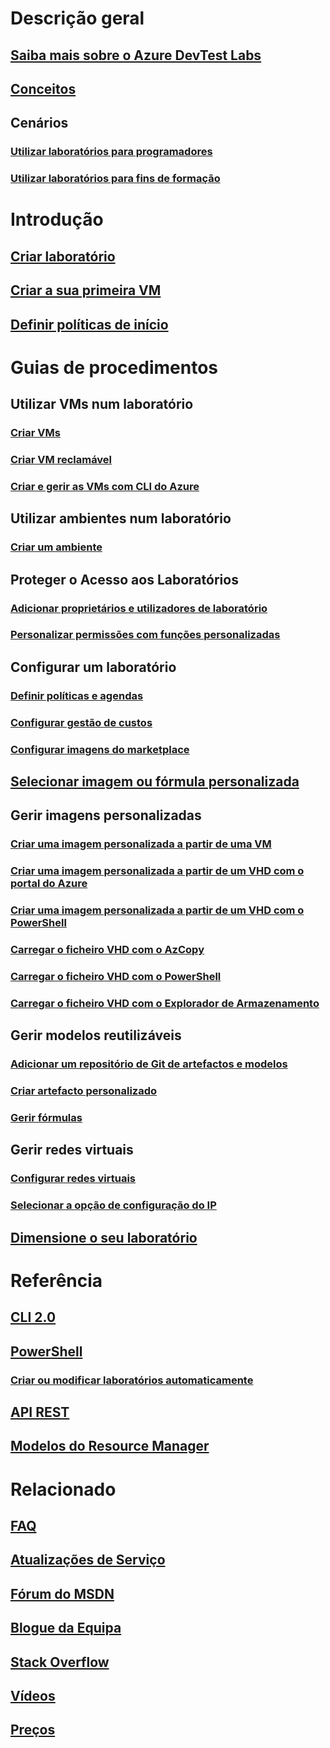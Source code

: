 # Descrição geral
## [Saiba mais sobre o Azure DevTest Labs](devtest-lab-overview.md)
## [Conceitos](devtest-lab-concepts.md)
## Cenários
### [Utilizar laboratórios para programadores](devtest-lab-developer-lab.md)
### [Utilizar laboratórios para fins de formação](devtest-lab-training-lab.md)

# Introdução
## [Criar laboratório](devtest-lab-create-lab.md)
## [Criar a sua primeira VM](devtest-lab-create-first-vm.md)
## [Definir políticas de início](devtest-lab-get-started-with-lab-policies.md)

# Guias de procedimentos
## Utilizar VMs num laboratório
### [Criar VMs](devtest-lab-add-vm.md)
### [Criar VM reclamável](devtest-lab-add-claimable-vm.md)
### [Criar e gerir as VMs com CLI do Azure](devtest-lab-vmcli.md)

## Utilizar ambientes num laboratório
### [Criar um ambiente](devtest-lab-create-environment-from-arm.md)

## Proteger o Acesso aos Laboratórios
### [Adicionar proprietários e utilizadores de laboratório](devtest-lab-add-devtest-user.md)
### [Personalizar permissões com funções personalizadas](devtest-lab-grant-user-permissions-to-specific-lab-policies.md)

## Configurar um laboratório
### [Definir políticas e agendas](devtest-lab-set-lab-policy.md)
### [Configurar gestão de custos](devtest-lab-configure-cost-management.md)
### [Configurar imagens do marketplace](devtest-lab-configure-marketplace-images.md)

## [Selecionar imagem ou fórmula personalizada](devtest-lab-comparing-vm-base-image-types.md)

## Gerir imagens personalizadas
### [Criar uma imagem personalizada a partir de uma VM](devtest-lab-create-custom-image-from-vm-using-portal.md)
### [Criar uma imagem personalizada a partir de um VHD com o portal do Azure](devtest-lab-create-template.md)
### [Criar uma imagem personalizada a partir de um VHD com o PowerShell](devtest-lab-create-custom-image-from-vhd-using-powershell.md)
### [Carregar o ficheiro VHD com o AzCopy](devtest-lab-upload-vhd-using-azcopy.md)
### [Carregar o ficheiro VHD com o PowerShell](devtest-lab-upload-vhd-using-powershell.md)
### [Carregar o ficheiro VHD com o Explorador de Armazenamento](devtest-lab-upload-vhd-using-storage-explorer.md)

## Gerir modelos reutilizáveis
### [Adicionar um repositório de Git de artefactos e modelos](devtest-lab-add-artifact-repo.md)
### [Criar artefacto personalizado](devtest-lab-artifact-author.md)
### [Gerir fórmulas](devtest-lab-manage-formulas.md)

## Gerir redes virtuais
### [Configurar redes virtuais](devtest-lab-configure-vnet.md)
### [Selecionar a opção de configuração do IP](devtest-lab-shared-ip.md)

## [Dimensione o seu laboratório](devtest-lab-scale-lab.md)

# Referência
## [CLI 2.0](/cli/azure/lab)
## [PowerShell](/powershell/module/azurerm.devtestlabs/#devtest_labs)
### [Criar ou modificar laboratórios automaticamente](devtest-lab-use-arm-and-powershell-for-lab-resources.md)
## [API REST](https://docs.microsoft.com/rest/api/dtl/)
## [Modelos do Resource Manager](https://github.com/Azure/azure-devtestlab/tree/master/Samples)


# Relacionado
## [FAQ](devtest-lab-faq.md)
## [Atualizações de Serviço](https://azure.microsoft.com/updates/?product=devtest-lab)
## [Fórum do MSDN](https://social.msdn.microsoft.com/Forums/en-US/home?forum=AzureDevTestLabs)
## [Blogue da Equipa](https://blogs.msdn.microsoft.com/devtestlab/)
## [Stack Overflow](http://stackoverflow.com/questions/tagged/azure-devtest-labs)
## [Vídeos](https://azure.microsoft.com/documentation/videos/index/?services=devtest-lab)
## [Preços](https://azure.microsoft.com/pricing/details/devtest-lab/)
